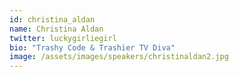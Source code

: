 ```yaml
---
id: christina_aldan
name: Christina Aldan
twitter: luckygirliegirl
bio: "Trashy Code & Trashier TV Diva"
image: /assets/images/speakers/christinaldan2.jpg
---
```


